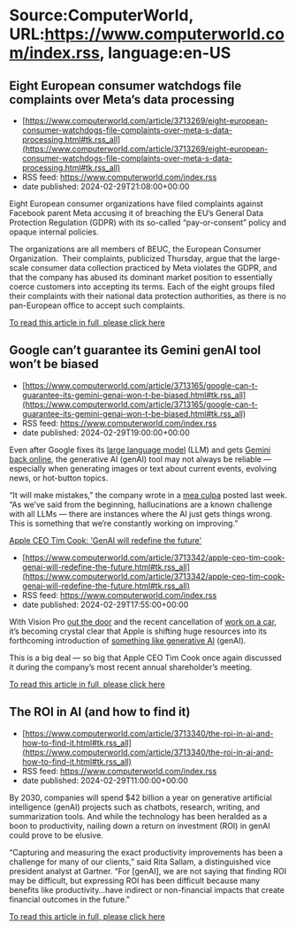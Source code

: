 # Source:ComputerWorld, URL:https://www.computerworld.com/index.rss, language:en-US

## Eight European consumer watchdogs file complaints over Meta’s data processing
 - [https://www.computerworld.com/article/3713269/eight-european-consumer-watchdogs-file-complaints-over-meta-s-data-processing.html#tk.rss_all](https://www.computerworld.com/article/3713269/eight-european-consumer-watchdogs-file-complaints-over-meta-s-data-processing.html#tk.rss_all)
 - RSS feed: https://www.computerworld.com/index.rss
 - date published: 2024-02-29T21:08:00+00:00

<article>
	<section class="page">
<p>Eight European consumer organizations have filed complaints against Facebook parent Meta accusing it of breaching the EU’s General Data Protection Regulation (GDPR) with its so-called “pay-or-consent” policy and opaque internal policies.</p><p>The organizations are all members of BEUC, the European Consumer Organization.  Their complaints, publicized Thursday, argue that the large-scale consumer data collection practiced by Meta violates the GDPR, and that the company has abused its dominant market position to essentially coerce customers into accepting its terms. Each of the eight groups filed their complaints with their national data protection authorities, as there is no pan-European office to accept such complaints.</p><p class="jumpTag"><a href="/article/3713269/eight-european-consumer-watchdogs-file-complaints-over-meta-s-data-processing.html#jump">To read this article in full, please click here</a></p></section></article>

## Google can’t guarantee its Gemini genAI tool won’t be biased
 - [https://www.computerworld.com/article/3713165/google-can-t-guarantee-its-gemini-genai-won-t-be-biased.html#tk.rss_all](https://www.computerworld.com/article/3713165/google-can-t-guarantee-its-gemini-genai-won-t-be-biased.html#tk.rss_all)
 - RSS feed: https://www.computerworld.com/index.rss
 - date published: 2024-02-29T19:00:00+00:00

<article>
	<section class="page">
<p>Even after Google fixes its <a href="https://www.computerworld.com/article/3697649/what-are-large-language-models-and-how-are-they-used-in-generative-ai.html">large language model</a> (LLM) and gets <a href="https://www.computerworld.com/article/3712961/google-turbocharges-its-genai-engine-with-gemini-15.html">Gemini back online</a>, the generative AI (genAI) tool may not always be reliable — especially when generating images or text about current events, evolving news, or hot-button topics.</p><p>“It will make mistakes,” the company wrote in a <a href="https://blog.google/products/gemini/gemini-image-generation-issue/" rel="nofollow noopener" target="_blank">mea culpa</a> posted last week. “As we’ve said from the beginning, hallucinations are a known challenge with all LLMs — there are instances where the AI just gets things wrong. This is something that we’re constantly working on improving.”</p><p class="jumpTag"><a href="/article/37131

## Apple CEO Tim Cook: 'GenAI will redefine the future'
 - [https://www.computerworld.com/article/3713342/apple-ceo-tim-cook-genai-will-redefine-the-future.html#tk.rss_all](https://www.computerworld.com/article/3713342/apple-ceo-tim-cook-genai-will-redefine-the-future.html#tk.rss_all)
 - RSS feed: https://www.computerworld.com/index.rss
 - date published: 2024-02-29T17:55:00+00:00

<article>
	<section class="page">
<p>With Vision Pro <a href="https://www.computerworld.com/article/3713063/box-ceo-insanely-excited-about-future-of-vision-pro-work-and-ai.html">out the door</a> and the recent cancellation of <a href="https://www.computerworld.com/article/3713267/its-the-end-of-the-road-for-the-apple-car.html">work on a car</a>, it’s becoming crystal clear that Apple is shifting huge resources into its forthcoming introduction of <a href="https://www.computerworld.com/article/3712712/apple-accelerates-its-genai-efforts-with-llm-image-editing-tool.html">something like generative AI</a> (genAI).</p><p>This is a big deal — so big that Apple CEO Tim Cook once again discussed it during the company’s most recent annual shareholder’s meeting.</p><p class="jumpTag"><a href="/article/3713342/apple-ceo-tim-cook-genai-will-redefine-the-future.html#jump">To read this article in full, please click here</a></p></section></article>

## The ROI in AI (and how to find it)
 - [https://www.computerworld.com/article/3713340/the-roi-in-ai-and-how-to-find-it.html#tk.rss_all](https://www.computerworld.com/article/3713340/the-roi-in-ai-and-how-to-find-it.html#tk.rss_all)
 - RSS feed: https://www.computerworld.com/index.rss
 - date published: 2024-02-29T11:00:00+00:00

<article>
	<section class="page">
<p>By 2030, companies will spend $42 billion a year on generative artificial intelligence (genAI) projects such as chatbots, research, writing, and summarization tools. And while the technology has been heralded as a boon to productivity, nailing down a return on investment (ROI) in genAI could prove to be elusive.</p><p>“Capturing and measuring the exact productivity improvements has been a challenge for many of our clients,” said Rita Sallam, a distinguished vice president analyst at Gartner. “For [genAI], we are not saying that finding ROI may be difficult, but expressing ROI has been difficult because many benefits like productivity…have indirect or non-financial impacts that create financial outcomes in the future."</p><p class="jumpTag"><a href="/article/3713340/the-roi-in-ai-and-how-to-find-it.html#jump">To read this article in full, please click here</a></p></section></article>

